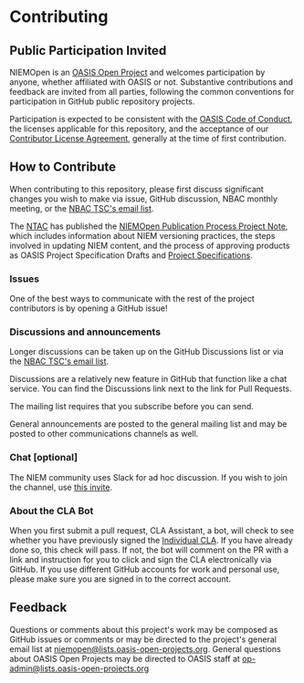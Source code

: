 # Contributing

## Public Participation Invited

NIEMOpen is an [OASIS Open Project](https://www.oasis-open.org/open-projects/) and welcomes participation by anyone, whether affiliated with OASIS or not. Substantive contributions and feedback are invited from all parties, following the common conventions for participation in GitHub public repository projects.

Participation is expected to be consistent with the [OASIS Code of Conduct](https://www.oasis-open.org/policies-guidelines/oasis-participants-code-of-conduct/), the licenses applicable for this repository, and the acceptance of our [Contributor License Agreement](https://cla-assistant.io/niemopen/niem-models), generally at the time of first contribution.

## How to Contribute

When contributing to this repository, please first discuss significant changes you wish to make via issue, GitHub discussion, NBAC monthly meeting, or the [NBAC TSC's email list](mailto:niemopen-nbactsc@lists.oasis-open-projects.org).

The [NTAC](https://github.com/niemopen/ntac-admin/tree/main) has published the [NIEMOpen Publication Process Project Note](https://docs.oasis-open.org/niemopen/niem-pubs/v1.0/niem-pubs-v1.0.html), which includes information about NIEM versioning practices, the steps involved in updating NIEM content, and the process of approving products as OASIS Project Specification Drafts and [Project Specifications](https://www.oasis-open.org/policies-guidelines/oasis-defined-terms-2018-05-22/#dProj-spec).

### Issues

One of the best ways to communicate with the rest of the project contributors is by opening a GitHub issue!

### Discussions and announcements

Longer discussions can be taken up on the GitHub Discussions list or via the [NBAC TSC's email list](mailto:niemopen-nbactsc@lists.oasis-open-projects.org).

Discussions are a relatively new feature in GitHub that function like a chat service. You can find the Discussions link next to the link for Pull Requests.

The mailing list requires that you subscribe before you can send.

General announcements are posted to the general mailing list and may be posted to other communications channels as well.

### Chat [optional]

The NIEM community uses Slack for ad hoc discussion. If you wish to join the channel, use [this invite](https://join.slack.com/t/niemopen/shared_invite/zt-1euq4c3a9-dBhPg7k2UTSNllCyEYJU9Q).

### About the CLA Bot

When you first submit a pull request, CLA Assistant, a bot, will check to see whether you have previously signed the [Individual CLA](https://github.com/oasis-open-projects/documentation/blob/master/policy/clas-and-special-covenant.md). If you have already done so, this check will pass. If not, the bot will comment on the PR with a link and instruction for you to click and sign the CLA electronically via GitHub. If you use different GitHub accounts for work and personal use, please make sure you are signed in to the correct account.

## Feedback

Questions or comments about this project's work may be composed as GitHub issues or comments or may be directed to the project's general email list at niemopen@lists.oasis-open-projects.org. General questions about OASIS Open Projects may be directed to OASIS staff at op-admin@lists.oasis-open-projects.org
